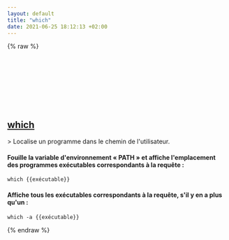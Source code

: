 ```yaml
---
layout: default
title: "which"
date: 2021-06-25 18:12:13 +02:00
---
```

{% raw %}
<h2 id="which">
  <a href="/fr/common/which.html">which</a> <a href="#which"><svg class="icon">
    <use href="/assets/images/unicode_sprite.svg#link" />
  </svg></a>
</h2>
> Localise un programme dans le chemin de l'utilisateur.

#### Fouille la variable d'environnement « PATH » et affiche l'emplacement des programmes exécutables correspondants à la requête :
```shell
which {{exécutable}}
```
#### Affiche tous les exécutables correspondants à la requête, s'il y en a plus qu'un :
```shell
which -a {{exécutable}}
```
{% endraw %}